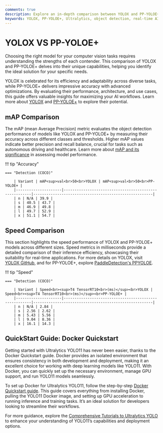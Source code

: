 ```yaml
---
comments: true
description: Explore an in-depth comparison between YOLOX and PP-YOLOE+, two cutting-edge object detection models. Uncover their performance, speed, and accuracy metrics to determine the best fit for real-time AI, edge AI, and computer vision applications.
keywords: YOLOX, PP-YOLOE+, Ultralytics, object detection, real-time AI, edge AI, computer vision
---
```


# YOLOX VS PP-YOLOE+

Choosing the right model for your computer vision tasks requires understanding the strengths of each contender. This comparison of YOLOX and PP-YOLOE+ delves into their unique capabilities, helping you identify the ideal solution for your specific needs.

YOLOX is celebrated for its efficiency and adaptability across diverse tasks, while PP-YOLOE+ delivers impressive accuracy with advanced optimizations. By evaluating their performance, architecture, and use cases, this guide offers valuable insights for maximizing your AI workflows. Learn more about [YOLOX](https://github.com/Megvii-BaseDetection/YOLOX) and [PP-YOLOE+](https://github.com/PaddlePaddle/PaddleDetection) to explore their potential.


## mAP Comparison

The mAP (mean Average Precision) metric evaluates the object detection performance of models like YOLOX and PP-YOLOE+ by measuring their accuracy across different classes and thresholds. Higher mAP values indicate better precision and recall balance, crucial for tasks such as autonomous driving and healthcare. Learn more about [mAP and its significance](https://www.ultralytics.com/glossary/mean-average-precision-map) in assessing model performance.


!!! tip "Accuracy"

	=== "Detection (COCO)"

		| Variant | mAP<sup>val<br>50<br>YOLOX | mAP<sup>val<br>50<br>PP-YOLOE+ |
		|---------------------|-------------------------------------------------------|-------------------------------------------------------|
		| n | N/A | 39.9 |
		| s | 40.5 | 43.7 |
		| m | 46.9 | 49.8 |
		| l | 49.7 | 52.9 |
		| x | 51.1 | 54.7 |
		

## Speed Comparison

This section highlights the speed performance of YOLOX and PP-YOLOE+ models across different sizes. Speed metrics in milliseconds provide a detailed comparison of their inference efficiency, showcasing their suitability for real-time applications. For more details on YOLOX, visit [YOLOX GitHub](https://github.com/Megvii-BaseDetection/YOLOX), and for PP-YOLOE+, explore [PaddleDetection's PPYOLOE](https://github.com/PaddlePaddle/PaddleDetection).


!!! tip "Speed"

	=== "Detection (COCO)"

		| Variant | Speed<br><sup>T4 TensorRT10<br>(ms)</sup><br>YOLOX | Speed<br><sup>T4 TensorRT10<br>(ms)</sup><br>PP-YOLOE+ |
		|---------------------|-------------------------------------------------------|-------------------------------------------------------|
		| n | N/A | 2.84 |
		| s | 2.56 | 2.62 |
		| m | 5.43 | 5.56 |
		| l | 9.04 | 8.36 |
		| x | 16.1 | 14.3 |

## QuickStart Guide: Docker Quickstart

Getting started with Ultralytics YOLO11 has never been easier, thanks to the Docker Quickstart guide. Docker provides an isolated environment that ensures consistency in both development and deployment, making it an excellent choice for working with deep learning models like YOLO11. With Docker, you can quickly set up the necessary environment, manage GPU support, and run YOLO11 models seamlessly.

To set up Docker for Ultralytics YOLO11, follow the step-by-step [Docker Quickstart guide](https://docs.ultralytics.com/guides/docker-quickstart/). This guide covers everything from installing Docker, pulling the YOLO11 Docker image, and setting up GPU acceleration to running inference and training tasks. It’s an ideal solution for developers looking to streamline their workflows.

For more guidance, explore the [Comprehensive Tutorials to Ultralytics YOLO](https://docs.ultralytics.com/guides/) to enhance your understanding of YOLO11’s capabilities and deployment options.
